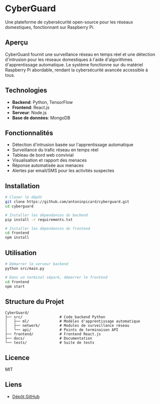 # CyberGuard

Une plateforme de cybersécurité open-source pour les réseaux domestiques, fonctionnant sur Raspberry Pi.

## Aperçu
CyberGuard fournit une surveillance réseau en temps réel et une détection d'intrusion pour les réseaux domestiques à l'aide d'algorithmes d'apprentissage automatique. Le système fonctionne sur du matériel Raspberry Pi abordable, rendant la cybersécurité avancée accessible à tous.

## Technologies
- **Backend**: Python, TensorFlow
- **Frontend**: React.js
- **Serveur**: Node.js
- **Base de données**: MongoDB

## Fonctionnalités
- Détection d'intrusion basée sur l'apprentissage automatique
- Surveillance du trafic réseau en temps réel
- Tableau de bord web convivial
- Visualisation et rapport des menaces
- Réponse automatisée aux menaces
- Alertes par email/SMS pour les activités suspectes

## Installation
```bash
# Cloner le dépôt
git clone https://github.com/antoninpicard/cyberguard.git
cd cyberguard

# Installer les dépendances du backend
pip install -r requirements.txt

# Installer les dépendances du frontend
cd frontend
npm install
```

## Utilisation
```bash
# Démarrer le serveur backend
python src/main.py

# Dans un terminal séparé, démarrer le frontend
cd frontend
npm start
```

## Structure du Projet
```
CyberGuard/
├── src/                 # Code backend Python
│   ├── ml/              # Modèles d'apprentissage automatique
│   ├── network/         # Modules de surveillance réseau
│   └── api/             # Points de terminaison API
├── frontend/            # Frontend React.js
├── docs/                # Documentation
└── tests/               # Suite de tests
```

## Licence
MIT

## Liens
- [Dépôt GitHub](https://github.com/antoninpicard/cyberguard)

